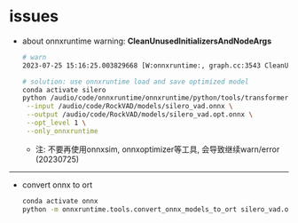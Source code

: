 # issues

- about onnxruntime warning: **CleanUnusedInitializersAndNodeArgs**

  ```bash
  # warn
  2023-07-25 15:16:25.003829668 [W:onnxruntime:, graph.cc:3543 CleanUnusedInitializersAndNodeArgs] Removing initializer '617'. It is not used by any node and should be removed from the model.

  # solution: use onnxruntime load and save optimized model
  conda activate silero
  python /audio/code/onnxruntime/onnxruntime/python/tools/transformers/optimizer.py \
   --input /audio/code/RockVAD/models/silero_vad.onnx \
   --output /audio/code/RockVAD/models/silero_vad.opt.onnx \
   --opt_level 1 \
   --only_onnxruntime
  ```

  - 注: 不要再使用onnxsim, onnxoptimizer等工具, 会导致继续warn/error (20230725)

---

- convert onnx to ort

  ```bash
  conda activate onnx
  python -m onnxruntime.tools.convert_onnx_models_to_ort silero_vad.opt.onnx --enable_type_reduction --target_platform arm
  ```
